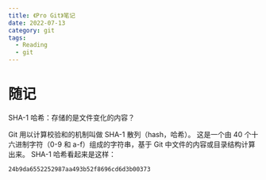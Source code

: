 ```yaml
---
title: 《Pro Git》笔记
date: 2022-07-13
category: git
tags:
  - Reading
  - git
---
```


<!-- more -->

# 随记

SHA-1 哈希：存储的是文件变化的内容？

Git 用以计算校验和的机制叫做 SHA-1 散列（hash，哈希）。 这是一个由 40 个十六进制字符（0-9 和 a-f）组成的字符串，基于 Git 中文件的内容或目录结构计算出来。 SHA-1 哈希看起来是这样：

```
24b9da6552252987aa493b52f8696cd6d3b00373
```

